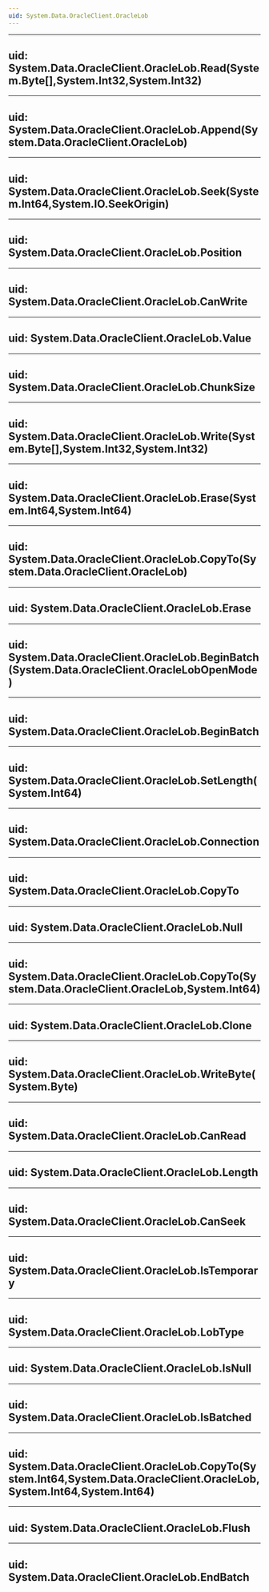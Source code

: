 ```yaml
---
uid: System.Data.OracleClient.OracleLob
---
```


---
uid: System.Data.OracleClient.OracleLob.Read(System.Byte[],System.Int32,System.Int32)
---

---
uid: System.Data.OracleClient.OracleLob.Append(System.Data.OracleClient.OracleLob)
---

---
uid: System.Data.OracleClient.OracleLob.Seek(System.Int64,System.IO.SeekOrigin)
---

---
uid: System.Data.OracleClient.OracleLob.Position
---

---
uid: System.Data.OracleClient.OracleLob.CanWrite
---

---
uid: System.Data.OracleClient.OracleLob.Value
---

---
uid: System.Data.OracleClient.OracleLob.ChunkSize
---

---
uid: System.Data.OracleClient.OracleLob.Write(System.Byte[],System.Int32,System.Int32)
---

---
uid: System.Data.OracleClient.OracleLob.Erase(System.Int64,System.Int64)
---

---
uid: System.Data.OracleClient.OracleLob.CopyTo(System.Data.OracleClient.OracleLob)
---

---
uid: System.Data.OracleClient.OracleLob.Erase
---

---
uid: System.Data.OracleClient.OracleLob.BeginBatch(System.Data.OracleClient.OracleLobOpenMode)
---

---
uid: System.Data.OracleClient.OracleLob.BeginBatch
---

---
uid: System.Data.OracleClient.OracleLob.SetLength(System.Int64)
---

---
uid: System.Data.OracleClient.OracleLob.Connection
---

---
uid: System.Data.OracleClient.OracleLob.CopyTo
---

---
uid: System.Data.OracleClient.OracleLob.Null
---

---
uid: System.Data.OracleClient.OracleLob.CopyTo(System.Data.OracleClient.OracleLob,System.Int64)
---

---
uid: System.Data.OracleClient.OracleLob.Clone
---

---
uid: System.Data.OracleClient.OracleLob.WriteByte(System.Byte)
---

---
uid: System.Data.OracleClient.OracleLob.CanRead
---

---
uid: System.Data.OracleClient.OracleLob.Length
---

---
uid: System.Data.OracleClient.OracleLob.CanSeek
---

---
uid: System.Data.OracleClient.OracleLob.IsTemporary
---

---
uid: System.Data.OracleClient.OracleLob.LobType
---

---
uid: System.Data.OracleClient.OracleLob.IsNull
---

---
uid: System.Data.OracleClient.OracleLob.IsBatched
---

---
uid: System.Data.OracleClient.OracleLob.CopyTo(System.Int64,System.Data.OracleClient.OracleLob,System.Int64,System.Int64)
---

---
uid: System.Data.OracleClient.OracleLob.Flush
---

---
uid: System.Data.OracleClient.OracleLob.EndBatch
---
